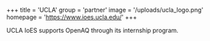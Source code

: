 +++
title = 'UCLA'
group = 'partner'
image = '/uploads/ucla_logo.png'
homepage = 'https://www.ioes.ucla.edu/'
+++

UCLA IoES supports OpenAQ through its internship program.


